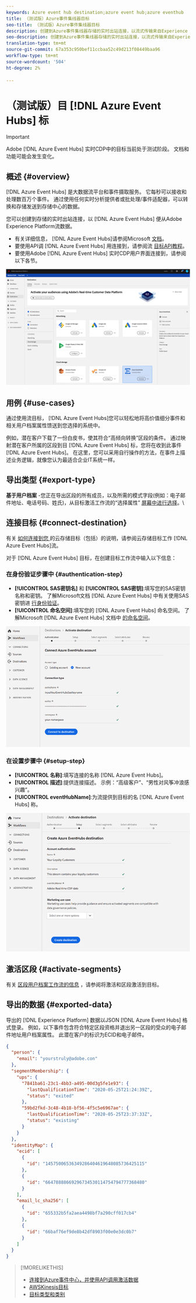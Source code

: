 ```yaml
---
keywords: Azure event hub destination;azure event hub;azure eventhub
title: （测试版）Azure事件集线器目标
seo-title: （测试版）Azure事件集线器目标
description: 创建到Azure事件集线器存储的实时出站连接，以流式传输来自Experience Platform的数据。
seo-description: 创建到Azure事件集线器存储的实时出站连接，以流式传输来自Experience Platform的数据。
translation-type: tm+mt
source-git-commit: 67a353c950bef11ccbaa52c49d213f08449baa96
workflow-type: tm+mt
source-wordcount: '504'
ht-degree: 2%

---
```



# （测试版）目 [!DNL Azure Event Hubs] 标

>[!IMPORTANT]
>
>Adobe [!DNL Azure Event Hubs] 实时CDP中的目标当前处于测试阶段。 文档和功能可能会发生变化。

## 概述 {#overview}

[!DNL Azure Event Hubs] 是大数据流平台和事件摄取服务。 它每秒可以接收和处理数百万个事件。 通过使用任何实时分析提供者或批处理/事件适配器，可以转换和存储发送到存储中心的数据。

您可以创建到存储的实时出站连接，以 [!DNL Azure Event Hubs] 便从Adobe Experience Platform流数据。

* 有关详细信息， [!DNL Azure Event Hubs]请参阅Microsoft [文档](https://docs.microsoft.com/en-us/azure/event-hubs/event-hubs-about)。
* 要使用API调 [!DNL Azure Event Hubs] 用连接到，请参阅流 [目标API教程](/help/rtcdp/destinations/streaming-destinations-api-tutorial.md)。
* 要使用Adobe [!DNL Azure Event Hubs] 实时CDP用户界面连接到，请参阅以下各节。

![AWSKinesisUI](/help/rtcdp/destinations/assets/azure-event-hubs-destination.png)

## 用例 {#use-cases}

通过使用流目标， [!DNL Azure Event Hubs]您可以轻松地将高价值细分事件和相关用户档案属性馈送到您选择的系统中。

例如，潜在客户下载了一份白皮书，使其符合“高倾向转换”区段的条件。 通过映射潜在客户所属的区段到目 [!DNL Azure Event Hubs] 标，您将在收到此事件 [!DNL Azure Event Hubs]。 在这里，您可以采用自行操作的方法，在事件上描述业务逻辑，就像您认为最适合企业IT系统一样。

## 导出类型 {#export-type}

**基于用户档案** -您正在导出区段的所有成员，以及所需的模式字段(例如：电子邮件地址、电话号码、姓氏)，从目标激活工作流的“选择属性” [屏幕中进行选择](/help/rtcdp/destinations/activate-destinations.md#select-attributes)。\

## 连接目标 {#connect-destination}

有关 [如何连接到您 ](/help/rtcdp/destinations/cloud-storage-destinations-workflow.md)的云存储目标（包括）的说明，请参阅云存储目标工作 [!DNL Azure Event Hubs]流。

对于 [!DNL Azure Event Hubs] 目标，在创建目标工作流中输入以下信息：

### 在身份验证步骤中 {#authentication-step}

* **[!UICONTROL SAS密钥名]** 和 **[!UICONTROL SAS密钥]**:填写您的SAS密钥名称和密钥。 了解Microsoft文档 [!DNL Azure Event Hubs] 中有关使用SAS密钥进 [行身份验证](https://docs.microsoft.com/en-us/azure/event-hubs/authenticate-shared-access-signature)。
* **[!UICONTROL 命名空间]**:填写您的 [!DNL Azure Event Hubs] 命名空间。 了解Microsoft [!DNL Azure Event Hubs] 文档中 [的命名空间](https://docs.microsoft.com/en-us/azure/event-hubs/event-hubs-create#create-an-event-hubs-namespace)。

![身份验证步骤中所需的输入](/help/rtcdp/destinations/assets/event-hubs-authentication.png)

### 在设置步骤中 {#setup-step}

* **[!UICONTROL 名称]**:填写连接的名称 [!DNL Azure Event Hubs]。
* **[!UICONTROL 描述]**:提供连接描述。  示例：“高级客户”、“男性对风筝冲浪感兴趣”。
* **[!UICONTROL eventHubName]**:为流提供到目标的名 [!DNL Azure Event Hubs] 称。

![设置步骤中需要的数据](/help/rtcdp/destinations/assets/event-hubs-setup-step.png)

## 激活区段 {#activate-segments}

有关 [区段用户档案工作流的信息](/help/rtcdp/destinations/activate-destinations.md) ，请参阅将激活和区段激活到目标。


## 导出的数据 {#exported-data}

导出的 [!DNL Experience Platform] 数据以JSON [!DNL Azure Event Hubs] 格式登录。 例如，以下事件包含符合特定区段资格并退出另一区段的受众的电子邮件地址用户档案属性。 此潜在客户的标识为ECID和电子邮件。

```json
{
  "person": {
    "email": "yourstruly@adobe.con"
  },
  "segmentMembership": {
    "ups": {
      "7841ba61-23c1-4bb3-a495-00d3g5fe1e93": {
        "lastQualificationTime": "2020-05-25T21:24:39Z",
        "status": "exited"
      },
      "59bd2fkd-3c48-4b18-bf56-4f5c5e6967ae": {
        "lastQualificationTime": "2020-05-25T23:37:33Z",
        "status": "existing"
      }
    }
  },
  "identityMap": {
    "ecid": [
      {
        "id": "14575006536349286404619648085736425115"
      },
      {
        "id": "66478888669296734530114754794777368480"
      }
    ],
    "email_lc_sha256": [
      {
        "id": "655332b5fa2aea4498bf7a290cff017cb4"
      },
      {
        "id": "66baf76ef9de8b42df8903f00e0e3dc0b7"
      }
    ]
  }
}
```


>[!MORELIKETHIS]
>
>* [连接到Azure事件中心，并使用API调用激活数据](/help/rtcdp/destinations/streaming-destinations-api-tutorial.md)
>* [AWSKinesis目标](/help/rtcdp/destinations/amazon-kinesis-destination.md)
>* [目标类型和类别](/help/rtcdp/destinations/destination-types.md)